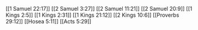 [[1 Samuel 22:17]]
[[2 Samuel 3:27]]
[[2 Samuel 11:21]]
[[2 Samuel 20:9]]
[[1 Kings 2:5]]
[[1 Kings 2:31]]
[[1 Kings 21:12]]
[[2 Kings 10:6]]
[[Proverbs 29:12]]
[[Hosea 5:11]]
[[Acts 5:29]]
